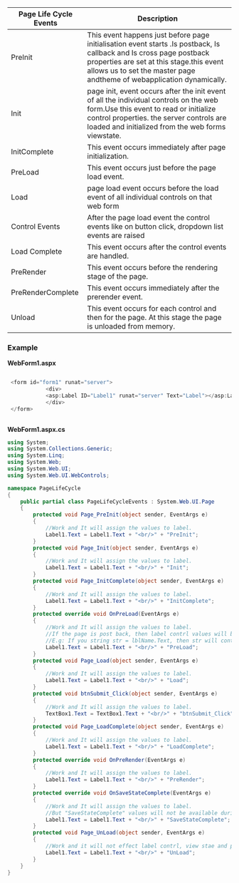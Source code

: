 |                 Page Life Cycle Events                        |                        Description                                                                             |                                         
|---------------------------------------------------------------|---------------------------------------------------------------------------------------------------- |
| PreInit                                                       | This event happens just before page initialisation event starts .Is postback, Is callback and Is cross page postback properties are set at this stage.this event allows us to set the master page andtheme of webapplication dynamically.|
| Init                                                          | page init, event occurs after the init event of all the individual controls on the web form.Use this event to read or initialize control properties. the server controls are loaded and initialized from the web forms viewstate.|                                                      |
| InitComplete                                                  | This event occurs immediately after page initialization.                                            |                                                                                                                                          
| PreLoad                                                       | This event occurs just before the page load event.                                                  |                                                                                                                                           
| Load                                                          | page load event occurs before the load event of all individual controls on that web form            |                                                                                                                                          
| Control Events                                                | After the page load event the control events like on button click, dropdown list events are raised  |                                                                                                                                         
| Load Complete                                                 | This event occurs after the control events are handled.                                             |                                                                                                                                        
| PreRender                                                     | This event occurs before the rendering stage of the page.                                           |                                                                                                                                         
| PreRenderComplete                                             | This event occurs immediately after the prerender event.                                            |                                                                                                                                           
| Unload                                                        | This event occurs for each control and then for the page. At this stage the page is unloaded from memory.|        
### Example 
**WebForm1.aspx**<br />
```C#

 <form id="form1" runat="server">
            <div>
            <asp:Label ID="Label1" runat="server" Text="Label"></asp:Label><br />
            </div>
 </form>
 
 ```` 
 **WebForm1.aspx.cs**<br />
 
```C#
using System;
using System.Collections.Generic;
using System.Linq;
using System.Web;
using System.Web.UI;
using System.Web.UI.WebControls;

namespace PageLifeCycle
{
    public partial class PageLifeCycleEvents : System.Web.UI.Page
    {
        protected void Page_PreInit(object sender, EventArgs e)
        {
            //Work and It will assign the values to label.  
            Label1.Text = Label1.Text + "<br/>" + "PreInit";
        }
        protected void Page_Init(object sender, EventArgs e)
        {
            //Work and It will assign the values to label.  
            Label1.Text = Label1.Text + "<br/>" + "Init";
        }
        protected void Page_InitComplete(object sender, EventArgs e)
        {
            //Work and It will assign the values to label.  
            Label1.Text = Label1.Text + "<br/>" + "InitComplete";
        }
        protected override void OnPreLoad(EventArgs e)
        {
            //Work and It will assign the values to label.  
            //If the page is post back, then label contrl values will be loaded from view state.  
            //E.g: If you string str = lblName.Text, then str will contain viewstate values.  
            Label1.Text = Label1.Text + "<br/>" + "PreLoad";
        }
        protected void Page_Load(object sender, EventArgs e)
        {
            //Work and It will assign the values to label.  
            Label1.Text = Label1.Text + "<br/>" + "Load";
        }
        protected void btnSubmit_Click(object sender, EventArgs e)
        {
            //Work and It will assign the values to label.  
            TextBox1.Text = TextBox1.Text + "<br/>" + "btnSubmit_Click";
        }
        protected void Page_LoadComplete(object sender, EventArgs e)
        {
            //Work and It will assign the values to label.  
            Label1.Text = Label1.Text + "<br/>" + "LoadComplete";
        }
        protected override void OnPreRender(EventArgs e)
        {
            //Work and It will assign the values to label.  
            Label1.Text = Label1.Text + "<br/>" + "PreRender";
        }
        protected override void OnSaveStateComplete(EventArgs e)
        {
            //Work and It will assign the values to label.  
            //But "SaveStateComplete" values will not be available during post back. i.e. View state.  
            Label1.Text = Label1.Text + "<br/>" + "SaveStateComplete";
        }
        protected void Page_UnLoad(object sender, EventArgs e)
        {
            //Work and it will not effect label contrl, view stae and post back data.  
            Label1.Text = Label1.Text + "<br/>" + "UnLoad";
        }
    }
}                                                                                                                                   
```
